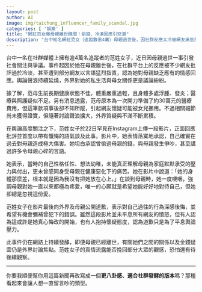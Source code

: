 ```yaml
---
layout: post
author: AI
image: img/taichung_influencer_family_scandal.jpg
categories: [ '娛樂' ]
title: "網紅范女爆母親離世醜聞！偷錢、冷漠回應引怒潮"  
description: "台中知名網紅范女（追蹤數逾4萬）母親過世後，因社群反應太冷被網友痛批無情，更爆驚人內幕：生前健康惡化疑遭忽視，開刀準備的30萬醫療費不翼而飛！范女近日罕見拍片懺悔，承認偷母親錢、吵架辱罵，直言母親病重都是因她沒放在心上。影片引起網路炸鍋，部分人信她悔改、也有人狠批作秀掩蓋黑料，母女金錢疑雲成焦點，風波未平仍持續延燒。"  "
---
```

台中一名在社群媒體上擁有逾4萬名追蹤者的范姓女子，近日因母親過世一事引發社會關注與爭議。事件起因於她在母親離世後，在社群平台上的反應被不少網友批評過於冷淡，甚至遭到部分網友以言語猛烈指責，認為她對母親缺乏應有的情感回應。輿論聲浪持續延燒，外界對她的私生活與母女關係更是議論紛紛。  

據了解，范母生前長期健康狀態不佳，體重嚴重過輕，且身體多處浮腫、發炎；醫療與照護疑似不足。另有消息透露，范母原本為一次開刀準備了約30萬元的醫療費用，但這筆款項事後卻不知所蹤，引起網友懷疑可能被女兒挪用。不過相關細節尚未獲得證實，但隨著討論聲浪擴大，外界質疑與不滿不斷累積。  

在輿論高度關注之下，范姓女子於22日罕見在Instagram上傳一段影片，正面回應批評並首度以帶有懺悔的語氣談及此事。影片中，她表情落寞地承認，自己確實在過去對母親造成極大傷害。她坦白承認曾偷過母親的錢，與母親發生爭吵，甚至講過許多令母親心碎的言語。  

她表示，當時的自己性格任性、想法幼稚，未能真正理解母親為家庭默默承受的壓力與付出，更未曾感同身受母親在健康惡化下的痛苦。她在影片中說道：「她的身體那麼差，根本就是因為我沒有把她放在心上。」在談到母親時，她一度哽咽，強調母親對她一直以來都極為疼愛，唯一的心願就是希望她能好好地對待自己，但她卻總是忽視這份愛。  

范姓女子在影片最後向外界及母親公開道歉，表示對自己過往的行為深感後悔，並希望有機會彌補曾犯下的錯誤。雖然這段影片並未平息所有網友的憤怒，但有人認為這或許是她真心悔改的開始，也有人抱持懷疑態度，認為道歉只是為了平息輿論壓力。  

此事件仍在網路上持續發酵，即便母親已經離世，有關她們之間的關係以及金錢疑雲仍是外界討論焦點。范姓女子的真情流露能否挽回部分大眾的觀感，恐怕還有待後續觀察。  

---

你要我順便幫你用這篇新聞再改寫成一個**更八卦感、適合社群發酵的版本**嗎？那種看起來會讓人想一直留言吵的類型。